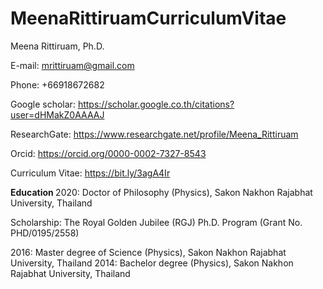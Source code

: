 # MeenaRittiruamCurriculumVitae
Meena Rittiruam, Ph.D. 

E-mail: mrittiruam@gmail.com

Phone: +66918672682 

Google scholar: https://scholar.google.co.th/citations?user=dHMakZ0AAAAJ  

ResearchGate: https://www.researchgate.net/profile/Meena_Rittiruam 

Orcid: https://orcid.org/0000-0002-7327-8543   

Curriculum Vitae: https://bit.ly/3agA4Ir

<b> Education </b>
2020: Doctor of Philosophy (Physics), Sakon Nakhon Rajabhat University, Thailand

Scholarship: The Royal Golden Jubilee (RGJ) Ph.D. Program (Grant No. PHD/0195/2558)

2016: Master degree of Science (Physics), Sakon Nakhon Rajabhat University, Thailand
2014: Bachelor degree (Physics), Sakon Nakhon Rajabhat University, Thailand




